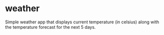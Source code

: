 # weather
Simple weather app that displays current temperature (in celsius) along with the temperature forecast for the next 5 days.
